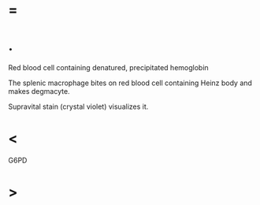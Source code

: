 # =

# .

Red blood cell containing denatured, precipitated hemoglobin

The splenic macrophage bites on red blood cell containing Heinz body and makes degmacyte.

Supravital stain (crystal violet) visualizes it.

# <

G6PD

# >
